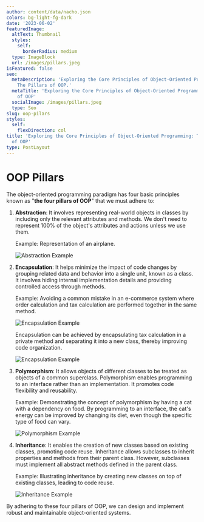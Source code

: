 ```yaml
---
author: content/data/nacho.json
colors: bg-light-fg-dark
date: '2023-06-02'
featuredImage:
  altText: Thumbnail
  styles:
    self:
      borderRadius: medium
  type: ImageBlock
  url: /images/pillars.jpeg
isFeatured: false
seo:
  metaDescription: 'Exploring the Core Principles of Object-Oriented Programming:
    The Pillars of OOP.'
  metaTitle: 'Exploring the Core Principles of Object-Oriented Programming: The Pillars
    of OOP'
  socialImage: /images/pillars.jpeg
  type: Seo
slug: oop-pilars
styles:
  self:
    flexDirection: col
title: 'Exploring the Core Principles of Object-Oriented Programming: The Pillars
  of OOP'
type: PostLayout
---
```


# OOP Pillars

The object-oriented programming paradigm has four basic principles known as "**the four pillars of OOP**" that we must adhere to:

1.  **Abstraction**: It involves representing real-world objects in classes by including only the relevant attributes and methods. We don't need to represent 100% of the object's attributes and actions unless we use them.
    
    Example: Representation of an airplane.
    
    ![Abstraction Example](h././images/abstraction.png)
    
2.  **Encapsulation**: It helps minimize the impact of code changes by grouping related data and behavior into a single unit, known as a class. It involves hiding internal implementation details and providing controlled access through methods.
    
    Example: Avoiding a common mistake in an e-commerce system where order calculation and tax calculation are performed together in the same method.
    
    ![Encapsulation Example](/images/encapsulation.png)
    
    Encapsulation can be achieved by encapsulating tax calculation in a private method and separating it into a new class, thereby improving code organization.
    
    ![Encapsulation Example](/images/encapsulation-example.png)
    
3.  **Polymorphism**: It allows objects of different classes to be treated as objects of a common superclass. Polymorphism enables programming to an interface rather than an implementation. It promotes code flexibility and reusability.
    
    Example: Demonstrating the concept of polymorphism by having a cat with a dependency on food. By programming to an interface, the cat's energy can be improved by changing its diet, even though the specific type of food can vary.
    
    ![Polymorphism Example](/images/polyformism.png)
    
4.  **Inheritance**: It enables the creation of new classes based on existing classes, promoting code reuse. Inheritance allows subclasses to inherit properties and methods from their parent class. However, subclasses must implement all abstract methods defined in the parent class.
    
    Example: Illustrating inheritance by creating new classes on top of existing classes, leading to code reuse.
    
    ![Inheritance Example](/images/inheritance-example.png)
    

By adhering to these four pillars of OOP, we can design and implement robust and maintainable object-oriented systems.